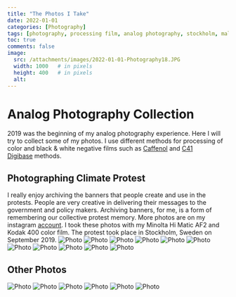 ```yaml
---
title: "The Photos I Take"
date: 2022-01-01
categories: [Photography]
tags: [photography, processing film, analog photography, stockholm, malmö] # TAG names should always be lowercase
toc: true
comments: false
image:
  src: /attachments/images/2022-01-01-Photography18.JPG
  width: 1000   # in pixels
  height: 400   # in pixels
  alt: 
---
```


# Analog Photography Collection

2019 was the beginning of my analog photography experience. Here I will try to collect some of my photos. I use different methods for processing of color and black & white negative films such as [Caffenol](https://caffenol.com.br/en/) and [C41 Digibase](https://www.lomography.com/magazine/236651-tutorial-rollei-c41-digibase-color-film-development) methods.

## Photographing Climate Protest

I really enjoy archiving the banners that people create and use in the protests. People are very creative in delivering their messages to the government and policy makers. Archiving banners, for me, is a form of remembering our collective protest memory. More photos are on my instagram [account](https://www.instagram.com/nat.arslan/). I took these photos with my Minolta Hi Matic AF2 and Kodak 400 color film. The protest took place in Stockholm, Sweden on September 2019.
![Photo](/attachments/images/2022-01-01-Photography1.JPG)
![Photo](/attachments/images/2022-01-01-Photography2.JPG)
![Photo](/attachments/images/2022-01-01-Photography3.JPG)
![Photo](/attachments/images/2022-01-01-Photography4.JPG)
![Photo](/attachments/images/2022-01-01-Photography5.JPG)
![Photo](/attachments/images/2022-01-01-Photography6.JPG)
![Photo](/attachments/images/2022-01-01-Photography7.JPG)
![Photo](/attachments/images/2022-01-01-Photography8.JPG)
![Photo](/attachments/images/2022-01-01-Photography9.JPG)
![Photo](/attachments/images/2022-01-01-Photography10.JPG)
![Photo](/attachments/images/2022-01-01-Photography11.JPG)

## Other Photos
![Photo](/attachments/images/2022-01-01-Photography12.JPG)
![Photo](/attachments/images/2022-01-01-Photography13.JPG)
![Photo](/attachments/images/2022-01-01-Photography14.JPG)
![Photo](/attachments/images/2022-01-01-Photography15.JPG)
![Photo](/attachments/images/2022-01-01-Photography16.JPG)
![Photo](/attachments/images/2022-01-01-Photography17.JPG)